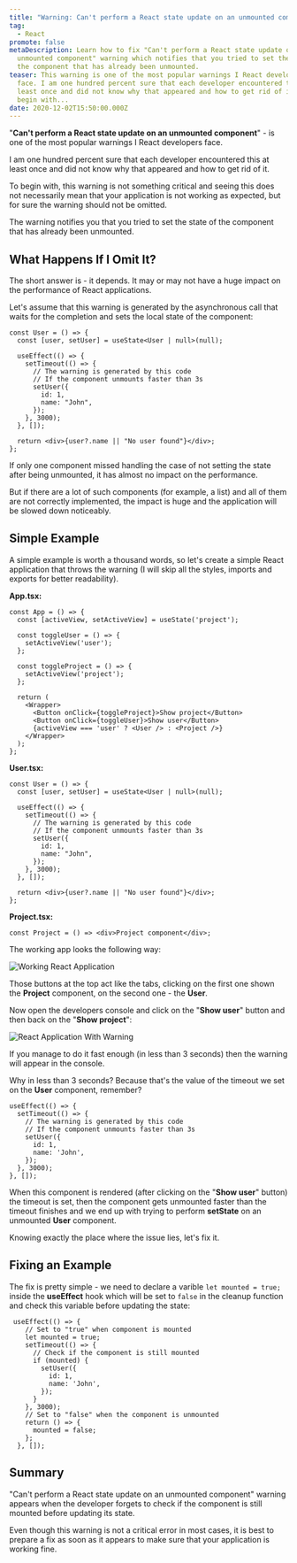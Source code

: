 ```yaml
---
title: "Warning: Can't perform a React state update on an unmounted component"
tag:
  - React
promote: false
metaDescription: Learn how to fix "Can't perform a React state update on an
  unmounted component" warning which notifies that you tried to set the state of
  the component that has already been unmounted.
teaser: This warning is one of the most popular warnings I React developers
  face. I am one hundred percent sure that each developer encountered this at
  least once and did not know why that appeared and how to get rid of it. To
  begin with...
date: 2020-12-02T15:50:00.000Z
---
```

"**Can't perform a React state update on an unmounted component**" - is one of the most popular warnings I React developers face.

I am one hundred percent sure that each developer encountered this at least once and did not know why that appeared and how to get rid of it.

To begin with, this warning is not something critical and seeing this does not necessarily mean that your application is not working as expected, but for sure the warning should not be omitted.

The warning notifies you that you tried to set the state of the component that has already been unmounted.

## What Happens If I Omit It?

The short answer is - it depends. It may or may not have a huge impact on the performance of React applications.

Let's assume that this warning is generated by the asynchronous call that waits for the completion and sets the local state of the component:

```tsx
const User = () => {
  const [user, setUser] = useState<User | null>(null);

  useEffect(() => {
    setTimeout(() => {
      // The warning is generated by this code
      // If the component unmounts faster than 3s
      setUser({
        id: 1,
        name: "John",
      });
    }, 3000);
  }, []);

  return <div>{user?.name || "No user found"}</div>;
};
```

If only one component missed handling the case of not setting the state after being unmounted, it has almost no impact on the performance.

But if there are a lot of such components (for example, a list) and all of them are not correctly implemented, the impact is huge and the application will be slowed down noticeably.

## Simple Example

A simple example is worth a thousand words, so let's create a simple React application that throws the warning (I will skip all the styles, imports and exports for better readability).

**App.tsx:**

```tsx
const App = () => {
  const [activeView, setActiveView] = useState('project');

  const toggleUser = () => {
    setActiveView('user');
  };

  const toggleProject = () => {
    setActiveView('project');
  };

  return (
    <Wrapper>
      <Button onClick={toggleProject}>Show project</Button>
      <Button onClick={toggleUser}>Show user</Button>
      {activeView === 'user' ? <User /> : <Project />}
    </Wrapper>
  );
};
```

**User.tsx:**

```tsx
const User = () => {
  const [user, setUser] = useState<User | null>(null);

  useEffect(() => {
    setTimeout(() => {
      // The warning is generated by this code
      // If the component unmounts faster than 3s
      setUser({
        id: 1,
        name: "John",
      });
    }, 3000);
  }, []);

  return <div>{user?.name || "No user found"}</div>;
};
```

**Project.tsx:**

```tsx
const Project = () => <div>Project component</div>;
```

The working app looks the following way:

![Working React Application](/img/screenshot-2020-12-01-at-20.01.04.png "Working React Application")

Those buttons at the top act like the tabs, clicking on the first one shown the **Project** component, on the second one - the **User**.

Now open the developers console and click on the "**Show user**" button and then back on the "**Show project**":

![React Application With Warning](/img/ezgif.com-gif-maker-3-.gif "React Application With Warning")

If you manage to do it fast enough (in less than 3 seconds) then the warning will appear in the console.

Why in less than 3 seconds? Because that's the value of the timeout we set on the **User** component, remember?

```tsx
useEffect(() => {
  setTimeout(() => {
    // The warning is generated by this code
    // If the component unmounts faster than 3s
    setUser({
      id: 1,
      name: 'John',
    });
  }, 3000);
}, []);
```

When this component is rendered (after clicking on the "**Show user**" button) the timeout is set, then the component gets unmounted faster than the timeout finishes and we end up with trying to perform **setState** on an unmounted **User** component.

Knowing exactly the place where the issue lies, let's fix it.

## Fixing an Example

The fix is pretty simple - we need to declare a varible `let mounted = true;` inside the **useEffect** hook which will be set to `false` in the cleanup function and check this variable before updating the state:

```tsx
 useEffect(() => {
    // Set to "true" when component is mounted
    let mounted = true;
    setTimeout(() => {
      // Check if the component is still mounted
      if (mounted) {
        setUser({
          id: 1,
          name: 'John',
        });
      }
    }, 3000);
    // Set to "false" when the component is unmounted
    return () => {
      mounted = false;
    };
  }, []);
```

## Summary

"Can't perform a React state update on an unmounted component" warning appears when the developer forgets to check if the component is still mounted before updating its state.

Even though this warning is not a critical error in most cases, it is best to prepare a fix as soon as it appears to make sure that your application is working fine.